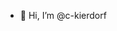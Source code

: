 - 👋 Hi, I’m @c-kierdorf

<!---
c-kierdorf/c-kierdorf is a ✨ special ✨ repository because its `README.md` (this file) appears on your GitHub profile.
You can click the Preview link to take a look at your changes.
--->
